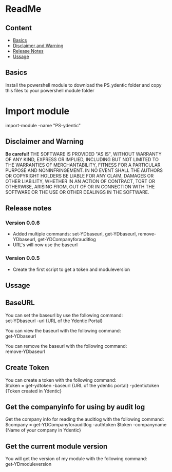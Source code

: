 
# ReadMe

## Content
 * [Basics](#basics)
 * [Disclaimer and Warning](#disclaimer-and-warning)
 * [Release Notes](#release-notes)
 * [Ussage](*Ussage)

## Basics
Install the powershell module to download the PS_ydentic folder and copy this files to your powershell module folder

# Import module
import-module -name "PS-ydentic"

## Disclaimer and Warning
**Be careful!** THE SOFTWARE IS PROVIDED "AS IS", WITHOUT WARRANTY OF ANY KIND, EXPRESS OR IMPLIED, INCLUDING BUT NOT LIMITED TO THE WARRANTIES OF MERCHANTABILITY, FITNESS FOR A PARTICULAR PURPOSE AND NONINFRINGEMENT.
IN NO EVENT SHALL THE AUTHORS OR COPYRIGHT HOLDERS BE LIABLE FOR ANY CLAIM, DAMAGES OR OTHER LIABILITY, WHETHER IN AN ACTION OF CONTRACT, TORT OR OTHERWISE, ARISING FROM,
OUT OF OR IN CONNECTION WITH THE SOFTWARE OR THE USE OR OTHER DEALINGS IN THE SOFTWARE.


## Release notes

### Version 0.0.6
* Added multiple commands: set-YDbaseurl, get-YDbaseurl, remove-YDbaseurl, get-YDCompanyforauditlog
* URL's will now use the baseurl

### Version 0.0.5
* Create the first script to get a token and moduleversion

## Ussage
## BaseURL
You can set the baseurl by use the following command:<br>
set-YDbaseurl -url {URL of the Ydentic Portal}

You can view the baseurl with the following command:<br>
get-YDbaseurl

You can remove the baseurl with the following command:<br>
remove-YDbaseurl

## Create Token
You can create a token with the following command:<br>
$token = get-ydtoken -baseurl {URL of the ydentic portal} -ydentictoken {Token created in Ydentic}

## Get the companyinfo for using by audit log
Get the company info for reading the auditlog with the following command:<br>
$company = get-YDCompanyforauditlog -authtoken $token -companyname {Name of your company in Ydentic}


## Get the current module version
You will get the version of my module with the following command:<br>
get-YDmoduleversion





